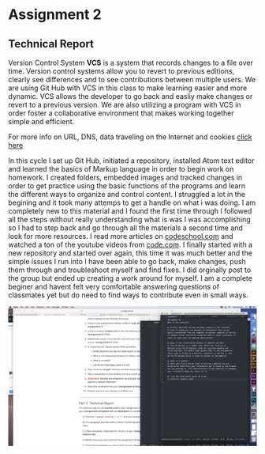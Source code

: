 # Assignment 2
## Technical Report

Version Control System **VCS**
is a system that records changes to a file
over time. Version control systems allow you to
revert to previous editions, clearly see differences
and to see contributions between multiple users.
We are using Git Hub with VCS in this class to make
learning easier and more dynamic. VCS allows the
developer to go back and easliy make changes or
revert to a previous version. We are also utilizing
a program with VCS in order foster a collaborative
environment that makes working together simple and efficient.

For more info on URL, DNS, data traveling on the Internet
and cookies [click here](/Assignment_02/responses.txt)

In this cycle I set up Git Hub, initiated a repository, installed
Atom text editor and learned the basics of Markup language in order
to begin work on homework. I created folders, embedded images and
tracked changes in order to get practice using the basic functions
of the programs and learn the different ways to organize and control
content. I struggled a lot in the begining and it took many attemps
to get a handle on what i was doing. I am completely new to this material
and I found the first time through I followed all the steps without really
understanding what is was I was accomplishing so I had to step back and
go through all the materials a second time and look for more resources. I
read more articles on [codeschool.com](https://www.codeschool.com/beginners-guide-to-web-development) and watched a ton of the youtube
videos from [code.com](https://www.youtube.com/user/CodeOrg). I finally started with a new repository and started
over again, this time it was much better and the simple issues I run
into I have been able to go back, make changes, push them through and
troubleshoot myself and find fixes. I did orginally post to the group
but ended  up creating a work around for myself. I am a complete beginer
and havent felt very comfortable answering questions of classmates yet
but do need to find ways to contribute even in small ways.

![Screenshot of Assignment02](./images/screenshot_assignment_02.png)
